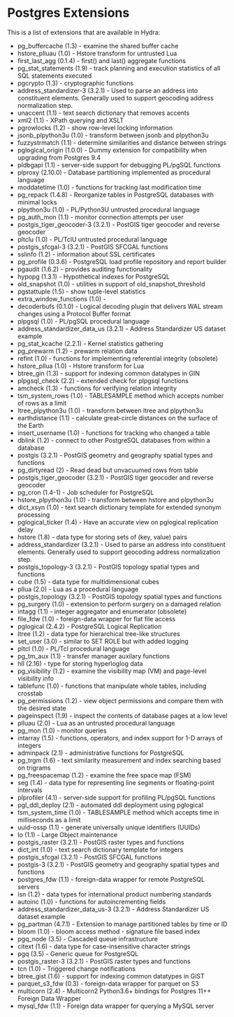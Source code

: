 # Postgres Extensions

This is a list of extensions that are available in Hydra:

 * pg_buffercache (1.3) - examine the shared buffer cache
 * hstore_plluau (1.0) - Hstore transform for untrusted Lua
 * first_last_agg (0.1.4) - first() and last() aggregate functions
 * pg_stat_statements (1.9) - track planning and execution statistics of all SQL statements executed
 * pgcrypto (1.3) - cryptographic functions
 * address_standardizer-3 (3.2.1) - Used to parse an address into constituent elements. Generally used to support geocoding address normalization step.
 * unaccent (1.1) - text search dictionary that removes accents
 * xml2 (1.1) - XPath querying and XSLT
 * pgrowlocks (1.2) - show row-level locking information
 * jsonb_plpython3u (1.0) - transform between jsonb and plpython3u
 * fuzzystrmatch (1.1) - determine similarities and distance between strings
 * pglogical_origin (1.0.0) - Dummy extension for compatibility when upgrading from Postgres 9.4
 * pldbgapi (1.1) - server-side support for debugging PL/pgSQL functions
 * plproxy (2.10.0) - Database partitioning implemented as procedural language
 * moddatetime (1.0) - functions for tracking last modification time
 * pg_repack (1.4.8) - Reorganize tables in PostgreSQL databases with minimal locks
 * plpython3u (1.0) - PL/Python3U untrusted procedural language
 * pg_auth_mon (1.1) - monitor connection attempts per user
 * postgis_tiger_geocoder-3 (3.2.1) - PostGIS tiger geocoder and reverse geocoder
 * pltclu (1.0) - PL/TclU untrusted procedural language
 * postgis_sfcgal-3 (3.2.1) - PostGIS SFCGAL functions
 * sslinfo (1.2) - information about SSL certificates
 * pg_profile (0.3.6) - PostgreSQL load profile repository and report builder
 * pgaudit (1.6.2) - provides auditing functionality
 * hypopg (1.3.1) - Hypothetical indexes for PostgreSQL
 * old_snapshot (1.0) - utilities in support of old_snapshot_threshold
 * pgstattuple (1.5) - show tuple-level statistics
 * extra_window_functions (1.0) -
 * decoderbufs (0.1.0) - Logical decoding plugin that delivers WAL stream changes using a Protocol Buffer format
 * plpgsql (1.0) - PL/pgSQL procedural language
 * address_standardizer_data_us (3.2.1) - Address Standardizer US dataset example
 * pg_stat_kcache (2.2.1) - Kernel statistics gathering
 * pg_prewarm (1.2) - prewarm relation data
 * refint (1.0) - functions for implementing referential integrity (obsolete)
 * hstore_pllua (1.0) - Hstore transform for Lua
 * btree_gin (1.3) - support for indexing common datatypes in GIN
 * plpgsql_check (2.2) - extended check for plpgsql functions
 * amcheck (1.3) - functions for verifying relation integrity
 * tsm_system_rows (1.0) - TABLESAMPLE method which accepts number of rows as a limit
 * ltree_plpython3u (1.0) - transform between ltree and plpython3u
 * earthdistance (1.1) - calculate great-circle distances on the surface of the Earth
 * insert_username (1.0) - functions for tracking who changed a table
 * dblink (1.2) - connect to other PostgreSQL databases from within a database
 * postgis (3.2.1) - PostGIS geometry and geography spatial types and functions
 * pg_dirtyread (2) - Read dead but unvacuumed rows from table
 * postgis_tiger_geocoder (3.2.1) - PostGIS tiger geocoder and reverse geocoder
 * pg_cron (1.4-1) - Job scheduler for PostgreSQL
 * hstore_plpython3u (1.0) - transform between hstore and plpython3u
 * dict_xsyn (1.0) - text search dictionary template for extended synonym processing
 * pglogical_ticker (1.4) - Have an accurate view on pglogical replication delay
 * hstore (1.8) - data type for storing sets of (key, value) pairs
 * address_standardizer (3.2.1) - Used to parse an address into constituent elements. Generally used to support geocoding address normalization step.
 * postgis_topology-3 (3.2.1) - PostGIS topology spatial types and functions
 * cube (1.5) - data type for multidimensional cubes
 * pllua (2.0) - Lua as a procedural language
 * postgis_topology (3.2.1) - PostGIS topology spatial types and functions
 * pg_surgery (1.0) - extension to perform surgery on a damaged relation
 * intagg (1.1) - integer aggregator and enumerator (obsolete)
 * file_fdw (1.0) - foreign-data wrapper for flat file access
 * pglogical (2.4.2) - PostgreSQL Logical Replication
 * ltree (1.2) - data type for hierarchical tree-like structures
 * set_user (3.0) - similar to SET ROLE but with added logging
 * pltcl (1.0) - PL/Tcl procedural language
 * pg_tm_aux (1.1) - transfer manager auxilary functions
 * hll (2.16) - type for storing hyperloglog data
 * pg_visibility (1.2) - examine the visibility map (VM) and page-level visibility info
 * tablefunc (1.0) - functions that manipulate whole tables, including crosstab
 * pg_permissions (1.2) - view object permissions and compare them with the desired state
 * pageinspect (1.9) - inspect the contents of database pages at a low level
 * plluau (2.0) - Lua as an untrusted procedural language
 * pg_mon (1.0) - monitor queries
 * intarray (1.5) - functions, operators, and index support for 1-D arrays of integers
 * adminpack (2.1) - administrative functions for PostgreSQL
 * pg_trgm (1.6) - text similarity measurement and index searching based on trigrams
 * pg_freespacemap (1.2) - examine the free space map (FSM)
 * seg (1.4) - data type for representing line segments or floating-point intervals
 * plprofiler (4.1) - server-side support for profiling PL/pgSQL functions
 * pgl_ddl_deploy (2.1) - automated ddl deployment using pglogical
 * tsm_system_time (1.0) - TABLESAMPLE method which accepts time in milliseconds as a limit
 * uuid-ossp (1.1) - generate universally unique identifiers (UUIDs)
 * lo (1.1) - Large Object maintenance
 * postgis_raster (3.2.1) - PostGIS raster types and functions
 * dict_int (1.0) - text search dictionary template for integers
 * postgis_sfcgal (3.2.1) - PostGIS SFCGAL functions
 * postgis-3 (3.2.1) - PostGIS geometry and geography spatial types and functions
 * postgres_fdw (1.1) - foreign-data wrapper for remote PostgreSQL servers
 * isn (1.2) - data types for international product numbering standards
 * autoinc (1.0) - functions for autoincrementing fields
 * address_standardizer_data_us-3 (3.2.1) - Address Standardizer US dataset example
 * pg_partman (4.7.1) - Extension to manage partitioned tables by time or ID
 * bloom (1.0) - bloom access method - signature file based index
 * pgq_node (3.5) - Cascaded queue infrastructure
 * citext (1.6) - data type for case-insensitive character strings
 * pgq (3.5) - Generic queue for PostgreSQL
 * postgis_raster-3 (3.2.1) - PostGIS raster types and functions
 * tcn (1.0) - Triggered change notifications
 * btree_gist (1.6) - support for indexing common datatypes in GiST
 * parquet_s3_fdw (0.3) - foreign-data wrapper for parquet on S3
 * multicorn (2.4) - Multicorn2 Python3.6+ bindings for Postgres 11++ Foreign Data Wrapper
 * mysql_fdw (1.1) - Foreign data wrapper for querying a MySQL server
